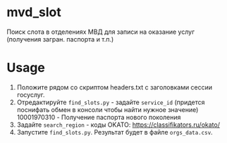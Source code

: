# mvd_slot
Поиск слота в отделениях МВД для записи на оказание услуг (получения загран. паспорта и т.п.)

# Usage

1. Положите рядом со скриптом headers.txt с заголовками сессии госуслуг. 
1. Отредактируйте `find_slots.py` - задайте `service_id` (придется поснифать обмен в консоли чтобы найти нужное значение) 
   10001970310  -  Получение паспорта нового поколения
1. Задайте `search_region` - коды OKATO: https://classifikators.ru/okato/
1. Запустите `find_slots.py`. Результат будет в файле `orgs_data.csv`.